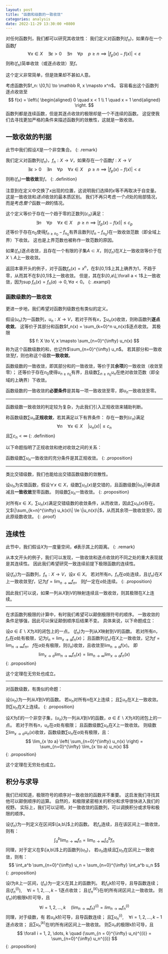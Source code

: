 ```yaml
---
layout: post
title: "函数和级数的一致收敛"
categories: analysis
date: 2022-11-29 13:30:00 +0800
--- 
```


对任何函数列，我们都可以研究其收敛性：
我们定义对函数列$(f_n)$，如果存在一个函数$f$
$$
\forall x \in X \quad \exists \varepsilon > 0 \quad \exists n \quad \forall p \quad
p \ge n \implies | f_p(x) - f(x) | < \varepsilon
$$
则称$(f_n)$简单收敛（或逐点收敛）至$f$。

这个定义非常简单，但是效果却不甚如人意。

考虑函数列$f_n: \[0,1\] \to \mathbb R, x \mapsto x^n$。
容易看出这个函数列逐点收敛至
$$
f(x) = \left\{
\begin{aligned}
0 \quad x < 1 \\
1 \quad x = 1
\end{aligned}
\right.
$$
函数列都是连续函数，但是其逐点收敛的极限却是一个不连续的函数。
这促使我们去寻找更加严格的条件来描述函数列的敛散性，这就是一致收敛。

## 一致收敛的判据

此节中我们假设$X$是一个非空集合。
{: .remark}

我们定义对函数列$(f_n)$，$f_n: X \to V$，如果存在一个函数$f:X \to V$
$$
\exists \varepsilon > 0 \quad \exists n \quad \forall p \quad \forall x \in X \quad
p \ge n \implies | f_p(x) - f(x) | < \varepsilon
$$
则称$(f_n)$**一致收敛**至$f$。
{: .definition}

注意到在定义中交换了$x$出现的位置，这说明我们选择的$\varepsilon$等不再取决于自变量。
这是一致收敛和*逐点*收敛的最本质区别。
我们不再只考虑*一个点*处的局部情况，而是考虑*整个*函数*一致*的情况。

这个定义等价于存在一个趋于零的正数列$(c_n)$满足：
$$
\exists n \quad \forall p \quad \forall x \in X \quad p \ge n \implies |f_p(x) - f(x)| \le c_p
$$
还等价于存在$n_0$使得$f_{n \ge n_0}-f_{n_0}$有界且数列$(f_n - f_{n_0})$在一致收敛范数（即全域上界）下收敛。
这也是上界范数也被称作一致范数的原因。

如果$(f_n)$逐点收敛，且存在一个有限的子集$A \subset X$，则$(f_n)$在$X$上一致收敛等价于在$X \backslash A$上一致收敛。

返回本章开头的例子，对于函数$f_n(x) = x^n$，在$\[0,1)$上其上确界为1，不趋于零，从而其不在$\[0,1)$上一致收敛。
但是，其在$\[0,a\],\forall a < 1$上一致收敛，因为$\mathrm{sup} \; f_n(x) = f_n(a) \to 0, \forall a < 0$。
{: .exampl}

### 函数级数的一致收敛

更进一步地，我们希望对函数列级数也有类似的定义。

假设$(u_n)$为一函数列，$u_n : X \to V$，若对于所有$x$，$\sum u_n(x)$收敛，则称函数列**逐点收敛**。
这等价于其部分和函数$f_n(x) = \sum_{k=0}^n u_n(x)$逐点收敛。
其极限
$$
f: X \to V, x \mapsto \sum_{n=0}^{\infty} u_n(x)
$$
称为这个函数级数的和，也记作$\sum_{n=0}^{\infty} u_n$。
若其部分和一致收敛至$f$，则也称这个级数**一致收敛**。

函数级数的一致收敛，即其部分和的一致收敛，等价于其**余项**的一致收敛（收敛至零）；
还等价于存在$n_0$使得$u_{n \ge n_0}$有界，且级数$\sum_{n \ge n_0} u_n$在绝对收敛范数（即全域的上确界）下收敛。

函数级数的一致收敛的**必要条件**是其每一项一致收敛至零，即$u_n$一致收敛至零。

---

函数级数一致收敛的判定较为复杂，为此我们引入正规收敛来辅助判断。

称函数级数$\sum u_n$**正规收敛**，若其满足以下有界条件：
存在一数列$(c_n)$满足
$$
\forall n \quad \forall x \in X \quad |u_n(x)| \le c_n
$$
且$\sum c_n < \infty$
{: .definition}

以下命题指明了正规收敛和绝对收敛之间的关系：

函数级数$\sum u_n$一致收敛的充分条件是其正规收敛。
{: .proposition}

--- 

类比交错级数，我们也能给出交错函数级数的敛散性。

设$u_n$为实值函数，假设$\forall x \in X$，级数$\sum u_n(x)$是交错的，且函数级数$|(u_n)|$单调递减且**一致收敛**至零函数。
则级数$\sum u_n$一致收敛。
{: .proposition}

对所有$x \in X$，$\sum u_n(x)$满足交错级数的收敛条件，从而收敛，因此$\sum u_n(x)$存在。
又$\|\sum_{k=n}^{\infty} u_k(x)\| \le \|u_n(x)\|$，从而其余项一致收敛至0，因此原级数收敛。
{: .proof}


## 连续性

此节中，我们假设$X$为一度量空间，$\mathbf d$表示其上的距离。
{: .remark}

从本文开头的例子，我们可以发现，一致收敛和逐点收敛的不同之处的重大表现就是其连续性。
因此我们希望研究一致连续前提下极限函数的连续性。

设$(f_n)$为一函数列，$f_n : X \to V$，设$x \in X$。
若对所有$n$，$f_n$在$a$处连续，且$(f_n)$在$X$上一致收敛至$f$，记为$f = \lim_{n \to \infty} f_n$。
则$f$一定在$a$处连续。
{: .proposition}

因此我们可以说，如果一列从$X$到$V$的映射连续且一致收敛，则其极限在$X$上连续。

---

在求函数列极限的计算中，有时我们希望可以颠倒极限符号的顺序。
一致收敛的条件足够强，因此可以保证颠倒顺序后结果不变。
具体来说，以下命题成立：

设$a \in E \backslash X$为$X$的闭包上的一点。
$(f_n)$为一列从$X$映射到$V$的函数。
若对所有$n$，$f_n$在$a$处有极限，记为$l_n = \lim_{x \to a} f_n(x)$；
且函数列$(f_n)$在$X$上一致收敛，记为$f = \lim_{n \to \infty} f_n$。
$f$在$a$处有极限，则$(l_n)$收敛，且收敛至$\lim_{n \to a} f(x)$。
即
$$
\lim_{x \to a} \lim_{n \to \infty} f_n(x) = \lim_{n \to \infty} \lim_{x \to a} f_n(x)
$$
{: .proposition}

这个定理在无穷处也成立。

---

对函数级数，有类似的命题：

设$(u_n)$为一列从$X$到$V$的函数。
若$u_n$对所有$n$在$X$上连续；
且$\sum u_n$在$X$上一致收敛。
则$\sum u_n$在$X$上连续。
{: .proposition}

设$X$为$E$的一个非空子集，$(u_n)$为一列从$X$到$V$的函数，$a \in E \backslash X$为$X$的闭包上的一点。
若对于所有$n$，$u_n$在$a$处有极限；
且函数级数$\sum u_n$在$X$上一致收敛。
则级数$\sum \lim_{x \to a} u_n(x)$收敛，函数级数$\sum u_n$在$a$处有极限，且：
$$
\lim_{x \to a} \left( \sum_{n=0}^{\infty} u_n(x) \right) = \sum_{n=0}^{\infty} \lim_{x \to a} u_n(x)
$$
{: .proposition}

这个定理在无穷处也成立。

## 积分与求导

我们已经知道，极限符号的顺序对一致收敛的函数并不重要。
这启发我们寻找其他可以颠倒顺序的运算。
自然的，和极限紧密相关的积分和求导很快进入我们的视野。
实际上，我们可以证明，对一致收敛的函数列，可以调换积分或求导和极限的顺序。

设$(f_n)$为一列定义在区间$\[a,b\]$上的函数。
若$f_n$连续，且在该区间上一致收敛，则有：
$$
\int_a^b \lim_{n \to \infty} f_n = \lim_{n \to \infty} \int_a^b f_n
$$
同理，对于定义在$\[a,b\]$上的函数列$(u_n)$，
若$u_n$连续且$\sum u_n$在区间上一致收敛，则有：
$$
\int_a^b \sum_{n=0}^{\infty} u_n = \sum_{n=0}^{\infty} \int_a^b u_n
$$
{: .proposition}

设$I$为$\mathbb R$上一区间，$(f_n)$为一定义在其上的函数列。
若$f_n$k阶可导，且导函数连续；
且$(f_n^{(i)}), \quad \forall i = 1, 2, \dots, k-1$逐点收敛；
且$(f_n^{(k)})$在$I$的所有闭区间上一致收敛。
则$(f_n)$的极限k阶可导，且
$$
\forall i = 1, 2, \dots, k \quad (\lim_{n \to \infty} f_n)^{(i)} = lim_{n \to \infty} f_n^{(i)}
$$
同理，对于级数，有
若$u_n$k阶可导，且导函数连续；
且$\sum u_n^{(i)}, \quad \forall i = 1, 2, \dots, k-1$逐点收敛；
且$\sum u_n^{(k)}$在$I$的所有闭区间上一致收敛。
则$\sum u_n$的极限k阶可导，且
$$
\forall i = 1, 2, \dots, k \quad 
(\sum_{n = 0}^{\infty} u_n)^{(i)} = \sum_{n=0}^{\infty} u_n^{(i)}
$$
{: .proposition}

